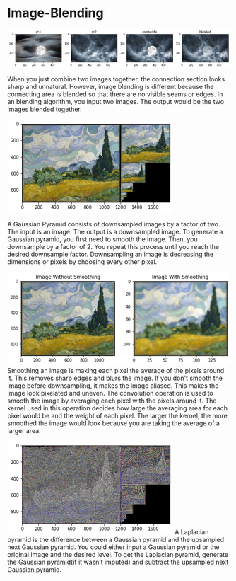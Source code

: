 # Image-Blending

![](Image_Blending_2.png)


When you just combine two images together, the connection section looks sharp and unnatural. However, image blending is different because the connecting area is blended so that there are no visible seams or edges. In an blending algorithm, you input two images. The output would be the two images blended together. 


![](Gaussian_Pyramid.png)


A Gaussian Pyramid consists of downsampled images by a factor of two. The input is an image. The output is a downsampled image. To generate a Gaussian pyramid, you first need to smooth the image. Then, you downsample by a factor of 2. You repeat this process until you reach the desired downsample factor. Downsampling an image is decreasing the dimensions or pixels by choosing every other pixel. 


![](Smoothed_Image.png)
Smoothing an image is making each pixel the average of the pixels around it. This removes sharp edges and blurs the image. If you don't smooth the image before downsampling, it makes the image aliased. This makes the image look pixelated and uneven. The convolution operation is used to smooth the image by averaging each pixel with the pixels around it. The kernel used in this operation decides how large the averaging area for each pixel would be and the weight of each pixel. The larger the kernel, the more smoothed the image would look because you are taking the average of a larger area.


![](Laplacian_Pyramid.png)
A Laplacian pyramid is the difference between a Gaussian pyramid and the upsampled next Gaussian pyramid. You could either input a Gaussian pyramid or the original image and the desired level. To get the Laplacian pyramid, generate the Gaussian pyramid(if it wasn’t imputed) and subtract the upsampled next Gaussian pyramid. 
